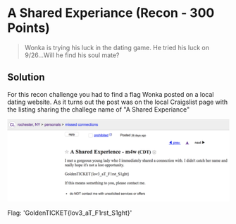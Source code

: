 # A Shared Experiance (Recon - 300 Points)

> Wonka is trying his luck in the dating game. He tried his luck on 9/26...Will he find his soul mate?

Solution
--------

For this recon challenge you had to find a flag Wonka posted on a local dating website. As it turns out the post was on the local Craigslist page with the listing sharing the challege name of "A Shared Experiance"


![](./dating_post.png)

Flag: 'GoldenTICKET{lov3_aT_F1rst_S1ght}'

